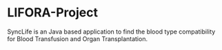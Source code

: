 # LIFORA-Project
SyncLife is an Java based application to find the blood type compatibility for Blood Transfusion and Organ Transplantation.
